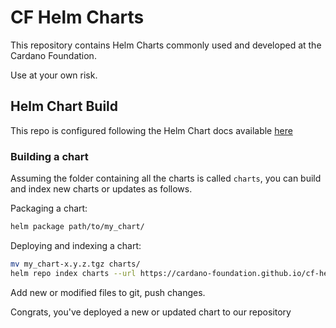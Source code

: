 # CF Helm Charts 

This repository contains Helm Charts commonly used and developed at the Cardano Foundation.

Use at your own risk.

## Helm Chart Build

This repo is configured following the Helm Chart docs available [here](https://helm.sh/docs/topics/chart_repository/)

### Building a chart

Assuming the folder containing all the charts is called `charts`, you can build and index new charts or updates as follows.

Packaging a chart:

```bash
helm package path/to/my_chart/
```

Deploying and indexing a chart:

```bash
mv my_chart-x.y.z.tgz charts/
helm repo index charts --url https://cardano-foundation.github.io/cf-helm-charts/
```

Add new or modified files to git, push changes. 

Congrats, you've deployed a new or updated chart to our repository
